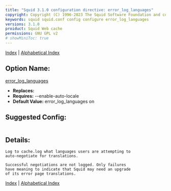 ```yaml
---
title: "Squid 3.1.0 configuration directive: error_log_languages"
copyright: Copyright (C) 1996-2023 The Squid Software Foundation and contributors
keywords: squid squid.conf config configure error_log_languages
versions: 3.1.0
proiduct: Squid Web cache
permissions: GNU GPL v2
# showMiniToc: true
---
```

[Index](index#toc_error_log_languages) | [Alphabetical Index](index_all#toc_error_log_languages)

## Option Name:
[error_log_languages](#error_log_languages)
 * **Replaces:** 
 * **Requires:** --enable-auto-locale
 * **Default Value:** error_log_languages on


## Suggested Config:
```plaintext

```

## Details:

	Log to cache.log what languages users are attempting to
	auto-negotiate for translations.

	Successful negotiations are not logged. Only failures
	have meaning to indicate that Squid may need an upgrade
	of its error page translations.



[Index](index#toc_error_log_languages) | [Alphabetical Index](index_all#toc_error_log_languages)

